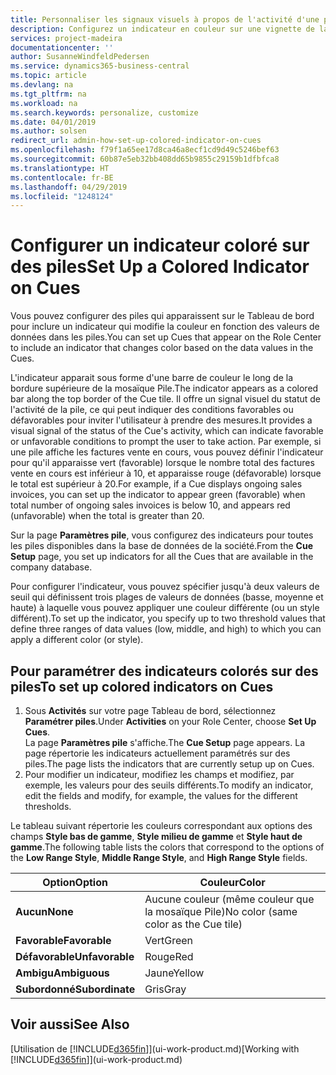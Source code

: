 ```yaml
---
title: Personnaliser les signaux visuels à propos de l'activité d'une pile | Microsoft Docs
description: Configurez un indicateur en couleur sur une vignette de la pile pour fournir un signal visuel personnalisé de l'activité de la pile.
services: project-madeira
documentationcenter: ''
author: SusanneWindfeldPedersen
ms.service: dynamics365-business-central
ms.topic: article
ms.devlang: na
ms.tgt_pltfrm: na
ms.workload: na
ms.search.keywords: personalize, customize
ms.date: 04/01/2019
ms.author: solsen
redirect_url: admin-how-set-up-colored-indicator-on-cues
ms.openlocfilehash: f79f1a65ee17d8ca46a8ecf1cd9d49c5246bef63
ms.sourcegitcommit: 60b87e5eb32bb408dd65b9855c29159b1dfbfca8
ms.translationtype: HT
ms.contentlocale: fr-BE
ms.lasthandoff: 04/29/2019
ms.locfileid: "1248124"
---
```

# <a name="set-up-a-colored-indicator-on-cues"></a><span data-ttu-id="ef08b-103">Configurer un indicateur coloré sur des piles</span><span class="sxs-lookup"><span data-stu-id="ef08b-103">Set Up a Colored Indicator on Cues</span></span>
<span data-ttu-id="ef08b-104">Vous pouvez configurer des piles qui apparaissent sur le Tableau de bord pour inclure un indicateur qui modifie la couleur en fonction des valeurs de données dans les piles.</span><span class="sxs-lookup"><span data-stu-id="ef08b-104">You can set up Cues that appear on the Role Center to include an indicator that changes color based on the data values in the Cues.</span></span>

<span data-ttu-id="ef08b-105">L'indicateur apparait sous forme d'une barre de couleur le long de la bordure supérieure de la mosaïque Pile.</span><span class="sxs-lookup"><span data-stu-id="ef08b-105">The indicator appears as a colored bar along the top border of the Cue tile.</span></span> <span data-ttu-id="ef08b-106">Il offre un signal visuel du statut de l'activité de la pile, ce qui peut indiquer des conditions favorables ou défavorables pour inviter l'utilisateur à prendre des mesures.</span><span class="sxs-lookup"><span data-stu-id="ef08b-106">It provides a visual signal of the status of the Cue's activity, which can indicate favorable or unfavorable conditions to prompt the user to take action.</span></span> <span data-ttu-id="ef08b-107">Par exemple, si une pile affiche les factures vente en cours, vous pouvez définir l'indicateur pour qu'il apparaisse vert (favorable) lorsque le nombre total des factures vente en cours est inférieur à 10, et apparaisse rouge (défavorable) lorsque le total est supérieur à 20.</span><span class="sxs-lookup"><span data-stu-id="ef08b-107">For example, if a Cue displays ongoing sales invoices, you can set up the indicator to appear green (favorable) when total number of ongoing sales invoices is below 10, and appears red (unfavorable) when the total is greater than 20.</span></span>

<span data-ttu-id="ef08b-108">Sur la page **Paramètres pile**, vous configurez des indicateurs pour toutes les piles disponibles dans la base de données de la société.</span><span class="sxs-lookup"><span data-stu-id="ef08b-108">From the **Cue Setup** page, you set up indicators for all the Cues that are available in the company database.</span></span>

<span data-ttu-id="ef08b-109">Pour configurer l'indicateur, vous pouvez spécifier jusqu'à deux valeurs de seuil qui définissent trois plages de valeurs de données (basse, moyenne et haute) à laquelle vous pouvez appliquer une couleur différente (ou un style différent).</span><span class="sxs-lookup"><span data-stu-id="ef08b-109">To set up the indicator, you specify up to two threshold values that define three ranges of data values (low, middle, and high) to which you can apply a different color (or style).</span></span>

## <a name="to-set-up-colored-indicators-on-cues"></a><span data-ttu-id="ef08b-110">Pour paramétrer des indicateurs colorés sur des piles</span><span class="sxs-lookup"><span data-stu-id="ef08b-110">To set up colored indicators on Cues</span></span>
1. <span data-ttu-id="ef08b-111">Sous **Activités** sur votre page Tableau de bord, sélectionnez **Paramétrer piles**.</span><span class="sxs-lookup"><span data-stu-id="ef08b-111">Under **Activities** on your Role Center, choose **Set Up Cues**.</span></span>  
   <span data-ttu-id="ef08b-112">La page **Paramètres pile** s'affiche.</span><span class="sxs-lookup"><span data-stu-id="ef08b-112">The **Cue Setup** page appears.</span></span> <span data-ttu-id="ef08b-113">La page répertorie les indicateurs actuellement paramétrés sur des piles.</span><span class="sxs-lookup"><span data-stu-id="ef08b-113">The page lists the indicators that are currently setup up on Cues.</span></span>
2. <span data-ttu-id="ef08b-114">Pour modifier un indicateur, modifiez les champs et modifiez, par exemple, les valeurs pour des seuils différents.</span><span class="sxs-lookup"><span data-stu-id="ef08b-114">To modify an indicator, edit the fields and modify, for example, the values for the different thresholds.</span></span>  

<span data-ttu-id="ef08b-115">Le tableau suivant répertorie les couleurs correspondant aux options des champs **Style bas de gamme**, **Style milieu de gamme** et **Style haut de gamme**.</span><span class="sxs-lookup"><span data-stu-id="ef08b-115">The following table lists the colors that correspond to the options of the **Low Range Style**, **Middle Range Style**, and **High Range Style** fields.</span></span>

| <span data-ttu-id="ef08b-116">Option</span><span class="sxs-lookup"><span data-stu-id="ef08b-116">Option</span></span> | <span data-ttu-id="ef08b-117">Couleur</span><span class="sxs-lookup"><span data-stu-id="ef08b-117">Color</span></span> |
| --- | --- |
| <span data-ttu-id="ef08b-118">**Aucun**</span><span class="sxs-lookup"><span data-stu-id="ef08b-118">**None**</span></span> |<span data-ttu-id="ef08b-119">Aucune couleur (même couleur que la mosaïque Pile)</span><span class="sxs-lookup"><span data-stu-id="ef08b-119">No color (same color as the Cue tile)</span></span>|
| <span data-ttu-id="ef08b-120">**Favorable**</span><span class="sxs-lookup"><span data-stu-id="ef08b-120">**Favorable**</span></span> |<span data-ttu-id="ef08b-121">Vert</span><span class="sxs-lookup"><span data-stu-id="ef08b-121">Green</span></span> |
| <span data-ttu-id="ef08b-122">**Défavorable**</span><span class="sxs-lookup"><span data-stu-id="ef08b-122">**Unfavorable**</span></span> |<span data-ttu-id="ef08b-123">Rouge</span><span class="sxs-lookup"><span data-stu-id="ef08b-123">Red</span></span> |
| <span data-ttu-id="ef08b-124">**Ambigu**</span><span class="sxs-lookup"><span data-stu-id="ef08b-124">**Ambiguous**</span></span> |<span data-ttu-id="ef08b-125">Jaune</span><span class="sxs-lookup"><span data-stu-id="ef08b-125">Yellow</span></span> |
| <span data-ttu-id="ef08b-126">**Subordonné**</span><span class="sxs-lookup"><span data-stu-id="ef08b-126">**Subordinate**</span></span> |<span data-ttu-id="ef08b-127">Gris</span><span class="sxs-lookup"><span data-stu-id="ef08b-127">Gray</span></span> |

## <a name="see-also"></a><span data-ttu-id="ef08b-128">Voir aussi</span><span class="sxs-lookup"><span data-stu-id="ef08b-128">See Also</span></span>
<span data-ttu-id="ef08b-129">[Utilisation de [!INCLUDE[d365fin](includes/d365fin_md.md)]](ui-work-product.md)</span><span class="sxs-lookup"><span data-stu-id="ef08b-129">[Working with [!INCLUDE[d365fin](includes/d365fin_md.md)]](ui-work-product.md)</span></span>
